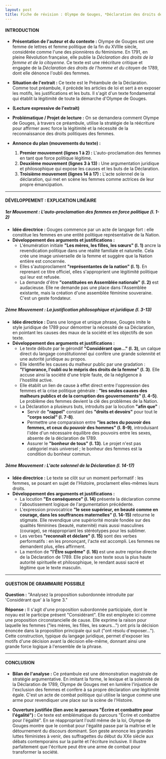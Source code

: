 ```yaml
---
layout: post
title: Fiche de révision : Olympe de Gouges, *Déclaration des droits de la femme et de la citoyenne* (1791) - Préambule
---
```


#### **INTRODUCTION**

*   **Présentation de l'auteur et du contexte :** Olympe de Gouges est une femme de lettres et femme politique de la fin du XVIIIe siècle, considérée comme l'une des pionnières du féminisme. En 1791, en pleine Révolution française, elle publie la *Déclaration des droits de la femme et de la citoyenne*. Ce texte est une réécriture critique et engagée de la *Déclaration des droits de l'homme et du citoyen* de 1789, dont elle dénonce l'oubli des femmes.

*   **Situation de l'extrait :** Ce texte est le Préambule de la Déclaration. Comme tout préambule, il précède les articles de loi et sert à en exposer les motifs, les justifications et les buts. Il s'agit d'un texte fondamental qui établit la légitimité de toute la démarche d'Olympe de Gouges.

*   **(Lecture expressive de l'extrait)**

*   **Problématique / Projet de lecture :** On se demandera comment Olympe de Gouges, à travers ce préambule, utilise la stratégie de la réécriture pour affirmer avec force la légitimité et la nécessité de la reconnaissance des droits politiques des femmes.

*   **Annonce du plan (mouvements du texte) :**
    1.  **Premier mouvement (lignes 1 à 2) :** L'auto-proclamation des femmes en tant que force politique légitime.
    2.  **Deuxième mouvement (lignes 3 à 13) :** Une argumentation juridique et philosophique qui expose les causes et les buts de la Déclaration.
    3.  **Troisième mouvement (lignes 14 à 17) :** L'acte solennel de la déclaration, qui met en scène les femmes comme actrices de leur propre émancipation.

---

#### **DÉVELOPPEMENT : EXPLICATION LINÉAIRE**

##### **1er Mouvement : L'auto-proclamation des femmes en force politique (l. 1-2)**

*   **Idée directrice :** Gouges commence par un acte de langage fort : elle constitue les femmes en une entité politique représentative de la Nation.
*   **Développement des arguments et justifications :**
    *   L'énumération initiale **"Les mères, les filles, les sœurs" (l. 1)** ancre la revendication politique dans une réalité familiale et naturelle. Cela crée une image universelle de la femme et suggère que la Nation entière est concernée.
    *   Elles s'autoproclament **"représentantes de la nation" (l. 1)**. En reprenant ce titre officiel, elles s'approprient une légitimité politique qui leur est refusée.
    *   La demande d'être **"constituées en Assemblée nationale" (l. 2)** est audacieuse. Elle ne demande pas une place dans l'Assemblée existante, mais la création d'une assemblée féminine souveraine. C'est un geste fondateur.

##### **2ème Mouvement : La justification philosophique et juridique (l. 3-13)**

*   **Idée directrice :** Dans une longue et unique phrase, Gouges imite le style juridique de 1789 pour démontrer la nécessité de sa Déclaration, en pointant les causes des maux de la société et les objectifs de son texte.
*   **Développement des arguments et justifications :**
    *   Le texte débute par le gérondif **"Considérant que..." (l. 3)**, un calque direct du langage constitutionnel qui confère une grande solennité et une autorité juridique au propos.
    *   Elle identifie les causes du malheur public par une gradation : **"l'ignorance, l'oubli ou le mépris des droits de la femme" (l. 3)**. Elle accuse ainsi la société d'une triple faute, de la négligence à l'hostilité active.
    *   Elle établit un lien de cause à effet direct entre l'oppression des femmes et la crise politique générale : **"les seules causes des malheurs publics et de la corruption des gouvernements" (l. 4-5)**. Le problème des femmes devient la clé des problèmes de la Nation.
    *   La Déclaration a plusieurs buts, introduits par la locution **"afin que"** :
        *   Servir de **"rappel"** constant des **"droits et devoirs"** pour tout le **"corps social" (l. 7-8)**.
        *   Permettre une comparaison entre **"les actes du pouvoir des femmes, et ceux du pouvoir des hommes" (l. 8-9)**, introduisant l'idée d'un nécessaire équilibre des pouvoirs entre les sexes, absente de la déclaration de 1789.
        *   Assurer le **"bonheur de tous" (l. 13)**. Le projet n'est pas catégoriel mais universel ; le bonheur des femmes est la condition du bonheur commun.

##### **3ème Mouvement : L'acte solennel de la Déclaration (l. 14-17)**

*   **Idée directrice :** Le texte se clôt sur un moment performatif : les femmes, se posant en sujet de l'Histoire, proclament elles-mêmes leurs droits.
*   **Développement des arguments et justifications :**
    *   La locution **"En conséquence" (l. 14)** présente la déclaration comme l'aboutissement logique de l'argumentation précédente.
    *   L'expression provocatrice **"le sexe supérieur, en beauté comme en courage, dans les souffrances maternelles" (l. 14-15)** retourne le stigmate. Elle revendique une supériorité morale fondée sur des qualités féminines (beauté, maternité) mais aussi masculines (courage), se réappropriant les stéréotypes pour les sublimer.
    *   Les verbes **"reconnaît et déclare" (l. 15)** sont des verbes performatifs : en les prononçant, l'acte est accompli. Les femmes ne demandent plus, elles affirment.
    *   La mention de **"l'Être suprême" (l. 16)** est une autre reprise directe de la Déclaration de 1789. Elle place son texte sous la plus haute autorité spirituelle et philosophique, le rendant aussi sacré et légitime que le texte masculin.

---

#### **QUESTION DE GRAMMAIRE POSSIBLE**

**Question :** "Analysez la proposition subordonnée introduite par 'Considérant que' à la ligne 3."

**Réponse :** Il s'agit d'une proposition subordonnée participiale, dont le noyau est le participe présent "Considérant". Elle est employée ici comme une proposition circonstancielle de cause. Elle exprime la raison pour laquelle les femmes ("les mères, les filles, les sœurs...") ont pris la décision énoncée dans la proposition principale qui suit ("ont résolu d'exposer..."). Cette construction, typique du langage juridique, permet d'exposer les motifs d'une décision avant la décision elle-même, donnant ainsi une grande force logique à l'ensemble de la phrase.

---

#### **CONCLUSION**

*   **Bilan de l'analyse :** Ce préambule est une démonstration magistrale de stratégie argumentative. En imitant la forme, le lexique et la solennité de la Déclaration de 1789, Olympe de Gouges met en lumière l'injustice de l'exclusion des femmes et confère à sa propre déclaration une légitimité égale. C'est un acte de combat politique qui utilise la langue comme une arme pour revendiquer une place sur la scène de l'Histoire.

*   **Ouverture justifiée (lien avec le parcours "Écrire et combattre pour l'égalité") :** Ce texte est emblématique du parcours "Écrire et combattre pour l'égalité". En se réappropriant l'outil même de la loi, Olympe de Gouges montre que le combat pour l'égalité passe par la maîtrise et le détournement du discours dominant. Son geste annonce les grandes luttes féministes à venir, des suffragettes du début du XXe siècle aux débats contemporains sur la parité et l'écriture inclusive. Il illustre parfaitement que l'écriture peut être une arme de combat pour transformer la société.